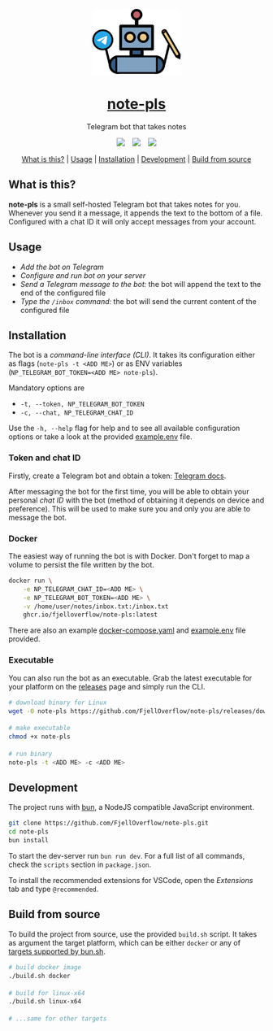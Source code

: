 <p align="center">
  <a href="https://github.com/FjellOverflow/note-pls">
    <img alt="logo" src="./logo.svg" height="128">
  </a>
</p>

<h1 align="center">
  <a href="https://github.com/FjellOverflow/note-pls">note-pls</a>
</h1>

<p align="center">
  Telegram bot that takes notes
</p>

<p align="center">
  <img src="https://img.shields.io/github/package-json/v/FjellOverflow/note-pls?label=Version&color=success"/>
  &ensp;
  <img src="https://img.shields.io/github/license/FjellOverflow/note-pls?label=License&color=success"/>
  &ensp;
  <img src="https://img.shields.io/github/actions/workflow/status/FjellOverflow/note-pls/publish-docker.yaml?branch=main&label=Build"/>
</p>

<p align="center">
  <a href="#what-is-this">What is this?</a> |
  <a href="#usage">Usage</a> |
  <a href="#installation">Installation</a> |
  <a href="#development">Development</a> |
  <a href="#build-from-source">Build from source</a>
</p>

## What is this?

**note-pls** is a small self-hosted Telegram bot that takes notes for you. Whenever you send it a message, it appends the text to the bottom of a file. Configured with a chat ID it will only accept messages from your account.

## Usage

- *Add the bot on Telegram*
- *Configure and run bot on your server*
- *Send a Telegram message to the bot:* the bot will append the text to the end of the configured file
- *Type the `/inbox` command:* the bot will send the current content of the configured file

## Installation

The bot is a *command-line interface (CLI)*. It takes its configuration either as flags (`note-pls -t <ADD ME>`) or as ENV variables (`NP_TELEGRAM_BOT_TOKEN=<ADD ME> note-pls`).

Mandatory options are
- `-t, --token, NP_TELEGRAM_BOT_TOKEN`
- `-c, --chat, NP_TELEGRAM_CHAT_ID`


Use the `-h, --help` flag for help and to see all available configuration options or take a look at the provided [example.env](./example.env) file.

### Token and chat ID

Firstly, create a Telegram bot and obtain a token: [Telegram docs](https://core.telegram.org/bots/tutorial#obtain-your-bot-token).

After messaging the bot for the first time, you will be able to obtain your personal *chat ID* with the bot (method of obtaining it depends on device and preference). This will be used to make sure you and only you are able to message the bot.

### Docker

The easiest way of running the bot is with Docker. Don't forget to map a volume to persist the file written by the bot.

```sh
docker run \
    -e NP_TELEGRAM_CHAT_ID=<ADD ME> \
    -e NP_TELEGRAM_BOT_TOKEN=<ADD ME> \
    -v /home/user/notes/inbox.txt:/inbox.txt
    ghcr.io/fjelloverflow/note-pls:latest
```

There are also an example [docker-compose.yaml](./docker-compose.yaml) and [example.env](./example.env) file provided.

### Executable

You can also run the bot as an executable. Grab the latest executable for your platform on the [releases](https://github.com/FjellOverflow/note-pls/releases) page and simply run the CLI.

```sh
# download binary for Linux
wget -O note-pls https://github.com/FjellOverflow/note-pls/releases/download/v0.0.1/note-pls.v0.0.1.linux-x64

# make executable
chmod +x note-pls

# run binary
note-pls -t <ADD ME> -c <ADD ME>
```

## Development

The project runs with [bun](https://bun.sh/), a NodeJS compatible JavaScript environment.

```sh
git clone https://github.com/FjellOverflow/note-pls.git
cd note-pls
bun install
```

To start the dev-server run `bun run dev`.
For a full list of all commands, check the `scripts` section in `package.json`.

To install the recommended extensions for VSCode, open the _Extensions_ tab and type `@recommended`.

## Build from source

To build the project from source, use the provided `build.sh` script. It takes as argument the target platform, which can be either `docker` or any of [targets supported by bun.sh](https://bun.sh/docs/bundler/executables#supported-targets). 

```sh
# build docker image
./build.sh docker

# build for linux-x64
./build.sh linux-x64

# ...same for other targets
```